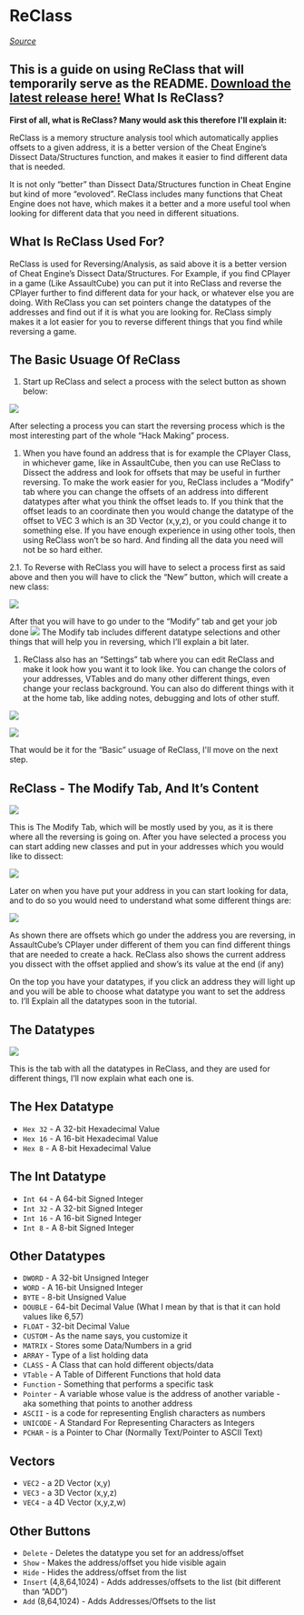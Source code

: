 ReClass
=======

[*Source*](http://www.unknowncheats.me/forum/general-programming-and-reversing/120805-reclass-usuage-reclass-and-its-content.html)

**This is a guide on using ReClass that will temporarily serve as the README. [Download the latest release here!](https://github.com/CoolOppo/ReClass/releases/download/latest/ReClass.exe)**
What Is ReClass?
----------------

**First of all, what is ReClass? Many would ask this therefore I'll explain it:**

ReClass is a memory structure analysis tool which automatically applies offsets to a given address, it is a better version of the Cheat Engine’s Dissect Data/Structures function, and makes it easier to find different data that is needed.

It is not only “better” than Dissect Data/Structures function in Cheat Engine but kind of more “evoloved”. ReClass includes many functions that Cheat Engine does not have, which makes it a better and a more useful tool when looking for different data that you need in different situations.

What Is ReClass Used For?
-------------------------

ReClass is used for Reversing/Analysis, as said above it is a better version of Cheat Engine’s Dissect Data/Structures. For Example, if you find CPlayer in a game (Like AssaultCube) you can put it into ReClass and reverse the CPlayer further to find different data for your hack, or whatever else you are doing. With ReClass you can set pointers change the datatypes of the addresses and find out if it is what you are looking for. ReClass simply makes it a lot easier for you to reverse different things that you find while reversing a game.

The Basic Usuage Of ReClass
---------------------------

1. Start up ReClass and select a process with the select button as shown below:

![](http://I.imgur.com/Jt7FX1u.png)

After selecting a process you can start the reversing process which is the most interesting part of the whole “Hack Making” process.

1. When you have found an address that is for example the CPlayer Class, in whichever game, like in AssaultCube, then you can use ReClass to Dissect the address and look for offsets that may be useful in further reversing. To make the work easier for you, ReClass includes a “Modify” tab where you can change the offsets of an address into different datatypes after what you think the offset leads to. If you think that the offset leads to an coordinate then you would change the datatype of the offset to VEC 3 which is an 3D Vector (x,y,z), or you could change it to something else. If you have enough experience in using other tools, then using ReClass won’t be so hard. And finding all the data you need will not be so hard either.

2.1. To Reverse with ReClass you will have to select a process first as said above and then you will have to click the “New” button, which will create a new class:

![](http://I.imgur.com/Jt7FX1u.png)

After that you will have to go under to the “Modify” tab and get your job done ![](http://www.unknowncheats.me/forum/images/smilies/tongue.gif) The Modify tab includes different datatype selections and other things that will help you in reversing, which I’ll explain a bit later.

1. ReClass also has an “Settings” tab where you can edit ReClass and make it look how you want it to look like. You can change the colors of your addresses, VTables and do many other different things, even change your reclass background. You can also do different things with it at the home tab, like adding notes, debugging and lots of other stuff.

![](http://I.imgur.com/dsgotB0.png)

![](http://I.imgur.com/Jt7FX1u.png)

That would be it for the “Basic” usuage of ReClass, I'll move on the next step.

ReClass - The Modify Tab, And It’s Content
------------------------------------------

![](http://I.imgur.com/rD78VJQ.png)

This is The Modify Tab, which will be mostly used by you, as it is there where all the reversing is going on. After you have selected a process you can start adding new classes and put in your addresses which you would like to dissect:

![](http://I.imgur.com/nwzUxB4.jpg)

Later on when you have put your address in you can start looking for data, and to do so you would need to understand what some different things are:

![](http://I.imgur.com/xRcCQO3.jpg)

As shown there are offsets which go under the address you are reversing, in AssaultCube’s CPlayer under different of them you can find different things that are needed to create a hack. ReClass also shows the current address you dissect with the offset applied and show’s its value at the end (if any)

On the top you have your datatypes, if you click an address they will light up and you will be able to choose what datatype you want to set the address to. I’ll Explain all the datatypes soon in the tutorial.

The Datatypes
-------------

![](http://I.imgur.com/5EC9zg7.png)

This is the tab with all the datatypes in ReClass, and they are used for different things, I’ll now explain what each one is.

The Hex Datatype
----------------

- `Hex 32` - A 32-bit Hexadecimal Value
- `Hex 16` - A 16-bit Hexadecimal Value
- `Hex 8` - A 8-bit Hexadecimal Value

The Int Datatype
----------------

- `Int 64` - A 64-bit Signed Integer
- `Int 32` - A 32-bit Signed Integer
- `Int 16` - A 16-bit Signed Integer
- `Int 8` - A 8-bit Signed Integer

Other Datatypes
---------------

- `DWORD` - A 32-bit Unsigned Integer
- `WORD` - A 16-bit Unsigned Integer
- `BYTE` - 8-bit Unsigned Value
- `DOUBLE` - 64-bit Decimal Value (What I mean by that is that it can hold values like 6,57)
- `FLOAT` - 32-bit Decimal Value
- `CUSTOM` - As the name says, you customize it
- `MATRIX` - Stores some Data/Numbers in a grid
- `ARRAY` - Type of a list holding data
- `CLASS` - A Class that can hold different objects/data
- `VTable` - A Table of Different Functions that hold data
- `Function` - Something that performs a specific task
- `Pointer` - A variable whose value is the address of another variable - aka something that points to another address
- `ASCII` - is a code for representing English characters as numbers
- `UNICODE` - A Standard For Representing Characters as Integers
- `PCHAR` - is a Pointer to Char (Normally Text/Pointer to ASCII Text)

Vectors
-------

- `VEC2` - a 2D Vector (x,y)
- `VEC3` - a 3D Vector (x,y,z)
- `VEC4` - a 4D Vector (x,y,z,w)

Other Buttons
-------------

- `Delete` - Deletes the datatype you set for an address/offset
- `Show` - Makes the address/offset you hide visible again
- `Hide` - Hides the address/offset from the list
- `Insert` (4,8,64,1024) - Adds addresses/offsets to the list (bit different than “ADD”)
- `Add` (8,64,1024) - Adds Addresses/Offsets to the list
